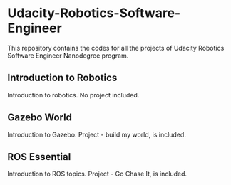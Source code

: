 # Udacity-Robotics-Software-Engineer
This repository contains the codes for all the projects of Udacity Robotics Software Engineer Nanodegree program.

## Introduction to Robotics
Introduction to robotics. No project included. 

## Gazebo World
Introduction to Gazebo. Project - build my world, is included.  

## ROS Essential
Introduction to ROS topics. Project - Go Chase It, is included. 
